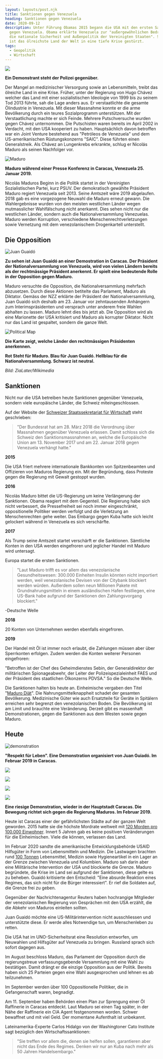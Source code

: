 ```yaml
---
layout: layouts/post.njk
title: Sanktionen gegen Venezuela
heading: Sanktionen gegen Venezuela
date: 2020-09-12
description: Unter Führung Obamas 2015 begann die USA mit den ersten Sanktionen
  gegen Venezuela. Obama erklärte Venezuela zur "außergewöhnlichen Bedrohung für
  die nationale Sicherheit und Außenpolitik der Vereinigten Staaten". Seitdem
  ist das ölreichste Land der Welt in eine tiefe Krise gestürzt.
tags:
  - Geopolitik
  - Wirtschaft
---
```

![](/img/gettyimages-680491272-2048x2048.jpg)

**Ein Demonstrant steht der Polizei gegenüber.**

Der Mangel an medizinischer Versorgung sowie an Lebensmitteln, treibt das ölreiche Land in eine Krise. Früher, unter der Regierung von Hugo Chávez welcher das Land mit einer sozialistischen Ideologie von 1999 bis zu seinem Tod 2013 führte, sah die Lage anders aus. Er verstaatlichte die gesamte Ölindustrie in Venezuela. Mit dieser Massnahme konnte er die arme Bevölkerung durch ein teures Sozialprogramm unterstützen. Mit der Verstaatlichung machte er sich Feinde. Mehrere Putschversuche wurden gegen Chávez unternommen. Die Putschisten waren bereits im April 2002 in Verdacht, mit den USA kooperiert zu haben. Hauptsächlich davon betroffen war ein Joint Venture bestehend aus "Petróleos de Venezuela" und dem US-amerikanischen Rüstungskonzerns "SAIC". Diese führten einen Generalstreik. Als Chávez an Lungenkrebs erkrankte, schlug er Nicolás Maduro als seinen Nachfolger vor.

![Maduro](/img/gettyimages-1088561028-2048x2048.jpg "Maduro")

 **Maduro während einer Presse Konferenz in Caracas, Venezuela 25. Januar 2019.**

Nicolás Maduros Beginn in die Politik startet in der Vereinigten Sozialistischen Partei, kurz PSUV. Der demokratisch gewählte Präsident Maduro regiert Venezuela seit 2013. Seine Amtszeit wäre 2019 abgelaufen. 2018 gab es eine vorgezogene Neuwahl die Maduro erneut gewann. Die Wahlergebnisse wurden von den meisten westlichen Länder wegen mutmasslicher Wahlfälschung nicht anerkannt. Dies sehen nicht nur die westlichen Länder, sondern auch die Nationalversammlung Venezuelas. Maduro werden Korruption, verschiedene Menschenrechtverletzungen sowie Vernetzung mit dem venezolanischem Drogenkartell unterstellt.

## Die Opposition

![Juan Guaidó](/img/gettyimages-1124235558-2048x2048.jpg "Juan Guaidó")

**Zu sehen ist Juan Guaidó an einer Demostration in Caracas. Der Präsident der Nationalversammlung von Venezuela, wird von vielen Ländern bereits als der rechtmässige Präsident anerkennt. Er spielt eine bedeutende Rolle in der Opposition gegen Maduro.**

Maduro versuchte die Opposition, die Nationalversammlung mehrfach abzusetzen. Durch diese Aktionen betitelte das Parlament, Maduro als Diktator. Gemäss der NZZ erklärte der Präsident der Nationalversammlung, Juan Guaidó sich deshalb am 23. Januar vor zehntausenden Anhängern zum Interimspräsidenten und versprach unter anderem freie Wahlen abhalten zu lassen. Maduro lehnt dies bis jetzt ab. Die Opposition wird als eine Marionette der USA kritisiert und Maduro als korrupter Diktator. Nicht nur das Land ist gespaltet, sondern die ganze Welt.

![Political Map](/img/1920px-venezuela_president_recognition_map.svg.png "Political Map")

**Die Karte zeigt, welche Länder den rechtmässigen Präsidenten anerkennen.** 

**Rot Steht für Maduro. Blau für Juan Guaidó. Hellblau für die Nationalversammlung. Schwarz ist neutral.**

*Bild: ZiaLater/Wikimedia* 

## Sanktionen

Nicht nur die USA betreiben heute Sanktionen gegenüber Venezuela, sondern viele europäische Länder, die Schweiz miteingeschlossen.

Auf der Website der [Schweizer Staatssekretariat für Wirtschaft](https://www.seco.admin.ch/seco/de/home/Aussenwirtschaftspolitik_Wirtschaftliche_Zusammenarbeit/Wirtschaftsbeziehungen/exportkontrollen-und-sanktionen/sanktionen-embargos/sanktionsmassnahmen/massnahmen-gegenueber-venezuela.html) steht geschrieben:

> "Der Bundesrat hat am 28. März 2018 die Verordnung über Massnahmen gegenüber Venezuela erlassen. Damit schloss sich die Schweiz den Sanktionsmassnahmen an, welche die Europäische Union am 13. November 2017 und am 22. Januar 2018 gegen Venezuela verhängt hatte."

**2015**

Die USA friert mehrere internationale Bankkonten von Spitzenbeamten und Offizieren von Maduros Regierung ein. Mit der Begründung, dass Proteste gegen die Regierung mit Gewalt gestoppt wurden.

**2016**

Nicolás Maduro bittet die US-Regierung um keine Verlängerung der Sanktionen. Obama reagiert mit dem Gegenteil. Die Regierung habe sich nicht verbessert, die Pressefreiheit sei noch immer eingeschränkt, oppositionelle Politiker werden verfolgt und die Verletzung an Menschenrechten gehe weiter. Das Embargo gegen Kuba hatte sich leicht gelockert während in Venezuela es sich verschärfte.

**2017**

Als Trump seine Amtszeit startet verschärft er die Sanktionen. Sämtliche Konten in den USA werden eingefroren und jeglicher Handel mit Maduro wird untersagt.

Europa startet die ersten Sanktionen. 

> "Laut Maduro trifft es vor allem das venezolanische Gesundheitswesen: 300.000 Einheiten Insulin könnten nicht importiert werden, weil venezolanische Devisen von der Citybank blockiert werden würden. Außerdem sollen neun Millionen Pakete mit Grundnahrungsmitteln in einem ausländischen Hafen festliegen, eine US-Bank habe aufgrund der Sanktionen den Zahlungsvorgang blockiert."

\-Deutsche Welle

**2018**

20 Konten von Unternehmen werden ebenfalls eingefroren.

**2019**

Der Handel mit Öl ist immer noch erlaubt, die Zahlungen müssen aber über Sperrkonten erfolgen. Zudem werden die Konten weiterer Personen eingefroren:

"Betroffen ist der Chef des Geheimdienstes Sebin, der Generaldirektor der militärischen Spionageabwehr, der Leiter der Polizeispezialeinheit FAES und der Präsident des staatlichen Ölkonzerns PDVSA." So die Deutsche Welle.

Die Sanktionen halten bis heute an. Einheimische vergaben den Titel "[Maduro Diät](https://www.tagesanzeiger.ch/ausland/amerika/das-oelreichste-land-der-welt-haelt-madurodiaet/story/20747266)". Die Nahrungsmittelknappheit schadet der gesamten Bevölkerung. Medizinische Güter wie auch Ersatzteile für Geräte in Spitälern erreichen sehr begrenzt den venezolanischen Boden. Die Bevölkerung ist am Limit und brauchte eine Veränderung. Derzeit gibt es massenhaft Demonstrationen, gegen die Sanktionen aus dem Westen sowie gegen Maduro.

## Heute

![demonstration](/img/respectlive.jpg "demonstration")

**"Respekt für Leben". Eine Demonstration organisiert von Juan Guiadó. Im Februar 2019 in Caracas.**

![](/img/resistance.jpg)

![](/img/brennendes-auto.jpg)

![](/img/policeforce.jpg)

![](/img/riesenprotest.jpg)

**Eine riesige Demonstration, wieder in der Hauptstadt Caracas. Die Bewegung richtet sich gegen die Regierung Maduros. Im Februar 2019.**

Heute ist Caracas einer der gefährlichsten Städte auf der ganzen Welt geworden. 2015 hatte sie die höchste Mordrate weltweit mit [120 Morden pro 100.000 Einwohner](https://www.dw.com/de/leben-in-caracas-nach-18-uhr-traut-sich-niemand-mehr-auf-die-stra%C3%9Fe/a-38501955). Innert 5 Jahren gab es keine positiven Veränderungen für die Einheimischen. Viele die können, verlassen das Land. 

Im Februar 2020 sandte die amerikanische Entwicklungsbehörde USAID Hilfsgüter in Form von Lebensmitteln und Medizin. Die Lastwagen brachten rund [100 Tonnen](https://www.nzz.ch/international/venezuela-die-neuesten-entwicklungen-im-machtkampf-ld.1457301) Lebensmittel, Medizin sowie Hygieneartikel in ein Lager an der Grenze zwischen Venezuela und Kolumbien. Maduro sah darin aber eine Militärische Intervention der USA und blockierte die Grenze. Maduro begründete, die Krise im Land sei aufgrund der Sanktionen, diese gelte es zu beheben. Guaidó kritisierte den Entscheid: "Eine absurde Reaktion eines Regimes, das sich nicht für die Bürger interessiert". Er rief die Soldaten auf, die Grenze frei zu geben.

Gegenüber der Nachrichtenagentur Reuters haben hochrangige Mitglieder der venezolanischen Regierung von Gesprächen mit den USA erzählt, die die Abkehr von Maduros einleiten sollten.

Juan Guaidó möchte eine US-Militärintervention nicht ausschliessen und unterstützte diese. Er werde alles Notwendige tun, um Menschenleben zu retten.

Die USA hat im UNO-Sicherheitsrat eine Resolution entworfen, um Neuwahlen und Hilfsgüter auf Venezuela zu bringen. Russland sprach sich sofort dagegen aus.

Im August beschloss Maduro, das Parlament der Opposition durch die regierungstreue verfassungsgebende Versammlung mit eine Wahl zu bestätigen. Damit drängt er die einzige Opposition aus der Politik. Bereits haben sich 25 Parteien gegen eine Wahl ausgesprochen und lehnen es ab teilzunehmen. 

Im September werden über 100 Oppositionelle Politiker, die in Gefangenschaft waren, begnadigt. 

Am 11. September haben Behörden einen Plan zur Sprengung einer Öl Raffinerie in Caracas entdeckt. Laut Maduro sei einen Tag später, in der Nähe der Raffinerie ein CIA Agent festgenommen worden. Schwer bewaffnet und mit viel Geld. Der momentane Aufenthalt ist unbekannt.

Lateinamerika-Experte Carlos Hidalgo von der Washingtoner Cato Institute sagt bezüglich den Wirtschaftssanktionen:

> "Sie treffen vor allem die, denen sie helfen sollen, garantieren aber nicht das Ende des Regimes. Denken wir nur an Kuba nach mehr als 50 Jahren Handelsembargo."
